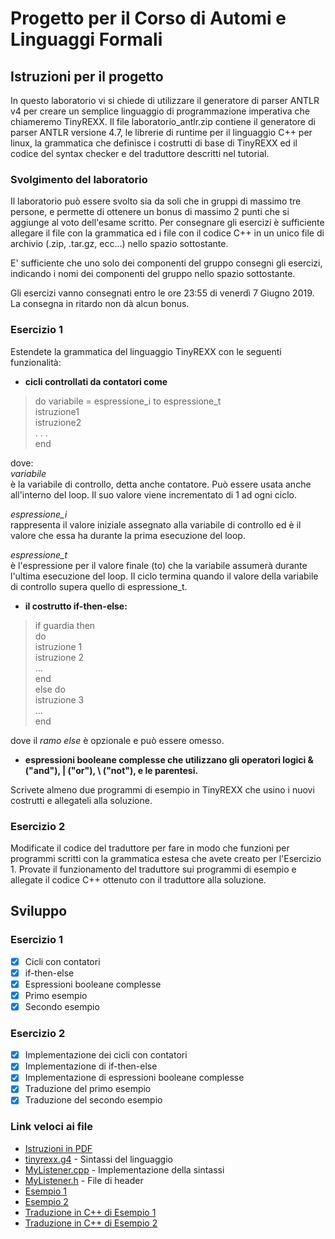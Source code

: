 # Progetto per il Corso di Automi e Linguaggi Formali

## Istruzioni per il progetto

In questo laboratorio vi si chiede di utilizzare il generatore di parser ANTLR v4 per creare un semplice linguaggio di programmazione imperativa che chiameremo TinyREXX. Il file laboratorio_antlr.zip contiene il generatore di parser ANTLR versione 4.7, le librerie di runtime per il linguaggio C++ per linux, la grammatica che definisce i costrutti di base di TinyREXX ed il codice del syntax checker e del traduttore descritti nel tutorial.

### Svolgimento del laboratorio

Il laboratorio può essere svolto sia da soli che in gruppi di massimo tre persone, e permette di ottenere un bonus di massimo 2 punti che si aggiunge al voto dell'esame scritto. Per consegnare gli esercizi è sufficiente allegare il file con la grammatica ed i file con il codice C++ in un unico file di archivio (.zip, .tar.gz, ecc...) nello spazio sottostante. 

E' sufficiente che uno solo dei componenti del gruppo consegni gli esercizi, indicando i nomi dei componenti del gruppo nello spazio sottostante.

Gli esercizi vanno consegnati entro le ore 23:55 di venerdì 7 Giugno 2019. La consegna in ritardo non dà alcun bonus.

### Esercizio 1

Estendete la grammatica del linguaggio TinyREXX con le seguenti funzionalità:
- **cicli controllati da contatori come**

> do variabile = espressione_i to espressione_t  
>    istruzione1  
>    istruzione2  
>    . . .  
> end

dove:  
*variabile*  
è la variabile di controllo, detta anche contatore. Può essere usata anche all'interno del loop. Il suo valore viene incrementato di 1 ad ogni ciclo.

*espressione_i*  
rappresenta il valore iniziale assegnato alla variabile di controllo ed è il valore che essa ha durante la prima esecuzione del loop.

*espressione_t*  
è l'espressione per il valore finale (to) che la variabile assumerà durante l'ultima esecuzione del loop. Il ciclo termina quando il valore della variabile di controllo supera quello di espressione_t.

- **il costrutto if-then-else:**

> if guardia then  
> do  
>    istruzione 1  
>    istruzione 2  
>    ...  
> end  
> else do  
>    istruzione 3  
>    ...  
> end

dove il *ramo else* è opzionale e può essere omesso.

- **espressioni booleane complesse che utilizzano gli operatori logici & ("and"), | ("or"), \  ("not"), e le parentesi.**

Scrivete almeno due programmi di esempio in TinyREXX che usino i nuovi costrutti e allegateli alla soluzione.

### Esercizio 2

Modificate il codice del traduttore per fare in modo che funzioni per programmi scritti con la grammatica estesa che avete creato per l'Esercizio 1. Provate il funzionamento del traduttore sui programmi di esempio e allegate il codice C++ ottenuto con il traduttore alla soluzione.

## Sviluppo

### Esercizio 1

- [x] Cicli con contatori
- [x] if-then-else
- [x] Espressioni booleane complesse
- [x] Primo esempio
- [x] Secondo esempio

### Esercizio 2

- [x] Implementazione dei cicli con contatori
- [x] Implementazione di if-then-else
- [x] Implementazione di espressioni booleane complesse
- [x] Traduzione del primo esempio
- [x] Traduzione del secondo esempio

### Link veloci ai file

- [Istruzioni in PDF](https://github.com/enricobu96/TMOALF/blob/master/_docs/laboratorio_antlr.pdf)
- [tinyrexx.g4](https://github.com/enricobu96/TMOALF/blob/master/tinyrexx/tinyrexx.g4) - Sintassi del linguaggio
- [MyListener.cpp](https://github.com/enricobu96/TMOALF/blob/master/tinyrexx/MyListener.cpp) - Implementazione della sintassi
- [MyListener.h](https://github.com/enricobu96/TMOALF/blob/master/tinyrexx/MyListener.h) - File di header
- [Esempio 1](https://github.com/enricobu96/antlr4/blob/master/examples/fibonacci.rexx)
- [Esempio 2](https://github.com/enricobu96/antlr4/blob/master/examples/tipotriangolo.rexx)
- [Traduzione in C++ di Esempio 1](https://www.youtube.com/watch?v=dQw4w9WgXcQ)
- [Traduzione in C++ di Esempio 2](https://www.youtube.com/watch?v=dQw4w9WgXcQ)
